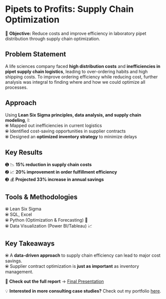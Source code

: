 

# Pipets to Profits: Supply Chain Optimization 
📌 **Objective:** Reduce costs and improve efficiency in laboratory pipet distribution through supply chain optimization.  

##  Problem Statement  
A life sciences company faced **high distribution costs** and **inefficiencies in pipet supply chain logistics**, leading to over-ordering habits and high shipping costs. To improve ordering efficiency while reducing cost, further analysis was integral to finding where and how we could optimize all processes.   

## Approach  
Using **Lean Six Sigma principles, data analysis, and supply chain modeling**, I:  
⦿ Mapped out inefficiencies in current logistics  
⦿ Identified cost-saving opportunities in supplier contracts  
⦿ Designed an **optimized inventory strategy** to minimize delays  

## Key Results  
➊ 📉 **15% reduction in supply chain costs**  
➋ 📈 **20% improvement in order fulfillment efficiency**  
➌ 💰 **Projected 33% increase in annual savings**  

##  Tools & Methodologies  
⦿ Lean Six Sigma  
⦿ SQL, Excel  
⦿ Python (Optimization & Forecasting) 🐍  
⦿ Data Visualization (Power BI/Tableau) 📈  

## Key Takeaways  
⦿ A **data-driven approach** to supply chain efficiency can lead to major cost savings.  
⦿ Supplier contract optimization is **just as important** as inventory management.  

📂 **Check out the full report** → [Final Presentation](./reports/Pipets_to_Profits_Case_Study.pdf)  

💡 **Interested in more consulting case studies?** Check out my portfolio [here](https://github.com/yourusername).
